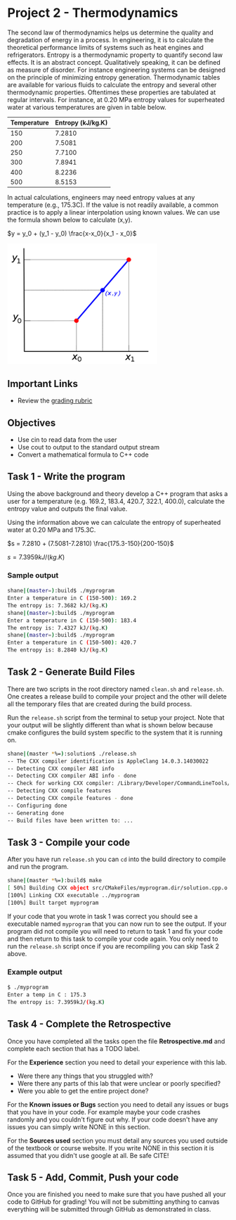 # Project 2 - Thermodynamics

The second law of thermodynamics helps us determine the quality and
degradation of energy in a process. In engineering, it is to calculate
the theoretical performance limits of systems such as heat engines
and refrigerators. Entropy is a thermodynamic property to quantify
second law effects. It is an abstract concept. Qualitatively speaking,
it can be defined as measure of disorder. For instance engineering
systems can be designed on the principle of minimizing entropy generation.
Thermodynamic tables are available for various fluids to calculate
the entropy and several other thermodynamic properties. Oftentimes
these properties are tabulated at regular intervals. For instance,
at 0.20 MPa entropy values for superheated water at various temperatures
are given in table below.

| Temperature | Entropy (kJ/kg.K) |
| ----------- | ----------------- |
| 150         | 7.2810            |
| 200         | 7.5081            |
| 250         | 7.7100            |
| 300         | 7.8941            |
| 400         | 8.2236            |
| 500         | 8.5153            |

In actual calculations, engineers may need entropy values at any temperature
(e.g., 175.3C).  If the value is not readily available, a common practice is to
apply a linear interpolation using known values. We can use the formula shown
below to calculate (x,y).

$`y = y_0 + (y_1 - y_0) \frac{x-x_0}{x_1 - x_0}`$

![graph](graph.png)

## Important Links

- Review the [grading rubric](https://shanepanter.com/cs452/grading-rubric.html)

## Objectives

- Use cin to read data from the user
- Use cout to output to the standard output stream
- Convert a mathematical formula to C++ code

## Task 1 - Write the program

Using the above background and theory develop a C++ program that asks a user for
a temperature (e.g. 169.2, 183.4, 420.7, 322.1, 400.0), calculate the entropy
value and outputs the final value.

Using the information above we can calculate the entropy of superheated water at
0.20 MPa and 175.3C.

$`s = 7.2810 + (7.5081-7.2810)  \frac{175.3-150}{200-150}`$

$`s = 7.3959 kJ/(kg.K)`$

### Sample output

```bash
shane|(master=):build$ ./myprogram
Enter a temperature in C (150-500): 169.2
The entropy is: 7.3682 kJ/(kg.K)
shane|(master=):build$ ./myprogram
Enter a temperature in C (150-500): 183.4
The entropy is: 7.4327 kJ/(kg.K)
shane|(master=):build$ ./myprogram
Enter a temperature in C (150-500): 420.7
The entropy is: 8.2840 kJ/(kg.K)
```

## Task 2 - Generate Build Files

There are two scripts in the root directory named `clean.sh` and `release.sh`.
One creates a release build to compile your project and the other will delete
all the temporary files that are created during the build process.

Run the `release.sh` script from the terminal to setup your project. Note
that your output will be slightly different than what is shown below because
cmake configures the build system specific to the system that it is running on.

```bash
shane|(master *%=):solution$ ./release.sh
-- The CXX compiler identification is AppleClang 14.0.3.14030022
-- Detecting CXX compiler ABI info
-- Detecting CXX compiler ABI info - done
-- Check for working CXX compiler: /Library/Developer/CommandLineTools/usr/bin/c++ - skipped
-- Detecting CXX compile features
-- Detecting CXX compile features - done
-- Configuring done
-- Generating done
-- Build files have been written to: ...
```

## Task 3 - Compile your code

After you have run `release.sh` you can `cd` into the build directory to compile
and run the program.

```bash
shane|(master *%=):build$ make
[ 50%] Building CXX object src/CMakeFiles/myprogram.dir/solution.cpp.o
[100%] Linking CXX executable ../myprogram
[100%] Built target myprogram
```

If your code that you wrote in task 1 was correct you should see a executable
named `myprogram` that you can now run to see the output. If your program did
not compile you will need to return to task 1 and fix your code and then return
to this task to compile your code again. You only need to run the `release.sh`
script once if you are recompiling you can skip Task 2 above.

### Example output

```bash
$ ./myprogram
Enter a temp in C : 175.3
The entropy is: 7.3959kJ/(kg.K)
```

## Task 4 - Complete the Retrospective

Once you have completed all the tasks open the file **Retrospective.md** and
complete each section that has a TODO label.

For the **Experience** section you need to detail your experience with this lab.

- Were there any things that you struggled with?
- Were there any parts of this lab that were unclear or poorly specified?
- Were you able to get the entire project done?

For the **Known issues or Bugs** section you need to detail any issues or bugs
that you have in your code. For example maybe your code crashes randomly and you
couldn't figure out why. If your code doesn't have any issues you can simply
write NONE in this section.

For the **Sources used** section you must detail any sources you used outside of
the textbook or course website. If you write NONE in this section it is assumed
that you didn't use google at all. Be safe CITE!

## Task 5 - Add, Commit, Push your code

Once you are finished you need to make sure that you have pushed all your code
to GitHub for grading! You will not be submitting anything to canvas everything
will be submitted through GitHub as demonstrated in class.
